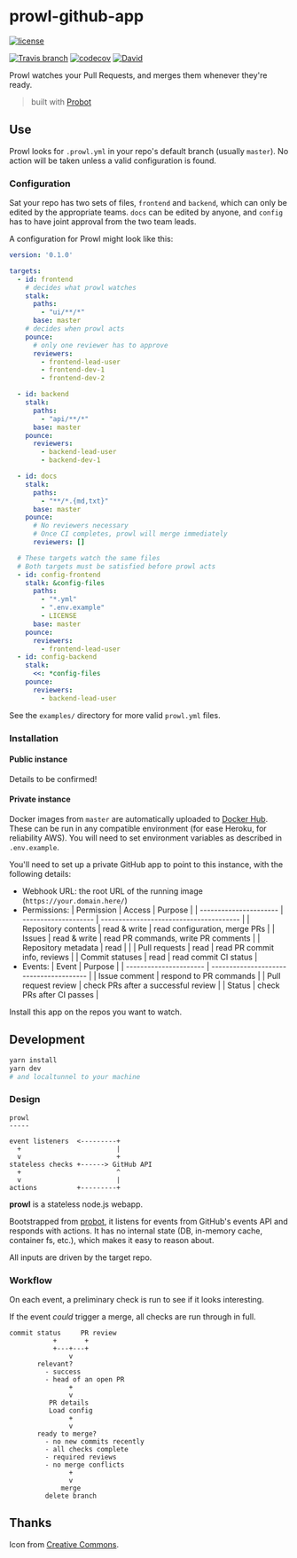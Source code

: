 # prowl-github-app

[![license](https://img.shields.io/github/license/tommilligan/prowl-github-app.svg)]()

[![Travis branch](https://img.shields.io/travis/tommilligan/prowl-github-app/master.svg)](https://travis-ci.org/tommilligan/prowl-github-app)
[![codecov](https://codecov.io/gh/tommilligan/prowl-github-app/branch/master/graph/badge.svg)](https://codecov.io/gh/tommilligan/prowl-github-app)
[![David](https://img.shields.io/david/tommilligan/prowl-github-app.svg)](https://david-dm.org/tommilligan/prowl-github-app)

Prowl watches your Pull Requests, and merges them whenever they're ready.

> built with [Probot](https://github.com/probot/probot)

## Use

Prowl looks for `.prowl.yml` in your repo's default branch (usually `master`). No action will be taken unless a valid configuration is found.

### Configuration

Sat your repo has two sets of files, `frontend` and `backend`, which can only be edited by the appropriate teams. `docs` can be edited by anyone, and `config` has to have joint approval from the two team leads.

A configuration for Prowl might look like this:
```yaml
version: '0.1.0'

targets:
  - id: frontend
    # decides what prowl watches
    stalk:
      paths:
        - "ui/**/*"
      base: master
    # decides when prowl acts
    pounce:
      # only one reviewer has to approve
      reviewers:
        - frontend-lead-user
        - frontend-dev-1
        - frontend-dev-2

  - id: backend
    stalk:
      paths:
        - "api/**/*"
      base: master
    pounce:
      reviewers:
        - backend-lead-user
        - backend-dev-1

  - id: docs
    stalk:
      paths:
        - "**/*.{md,txt}"
      base: master
    pounce:
      # No reviewers necessary
      # Once CI completes, prowl will merge immediately
      reviewers: []

  # These targets watch the same files
  # Both targets must be satisfied before prowl acts
  - id: config-frontend
    stalk: &config-files
      paths:
        - "*.yml"
        - ".env.example"
        - LICENSE
      base: master
    pounce:
      reviewers:
        - frontend-lead-user
  - id: config-backend
    stalk:
      <<: *config-files
    pounce:
      reviewers:
        - backend-lead-user

```

See the `examples/` directory for more valid `prowl.yml` files.

### Installation

#### Public instance

Details to be confirmed!

#### Private instance

Docker images from `master` are automatically uploaded to [Docker Hub](https://hub.docker.com/r/tommilligan/prowl-github-app).
These can be run in any compatible environment (for ease Heroku, for reliability AWS).
You will need to set environment variables as described in `.env.example`.

You'll need to set up a private GitHub app to point to this instance, with the following details:
- Webhook URL: the root URL of the running image (`https://your.domain.here/`)
- Permissions:
| Permission             | Access               | Purpose                                 |
| ---------------------- | -------------------- | --------------------------------------- |
| Repository contents    | read & write         | read configuration, merge PRs           |
| Issues                 | read & write         | read PR commands, write PR comments     |
| Repository metadata    | read                 |                                         |
| Pull requests          | read                 | read PR commit info, reviews            |
| Commit statuses        | read                 | read commit CI status                   |
- Events:
| Event                  | Purpose                                 |
| ---------------------- | --------------------------------------- |
| Issue comment          | respond to PR commands                  |
| Pull request review    | check PRs after a successful review     |
| Status                 | check PRs after CI passes               |

Install this app on the repos you want to watch.


## Development

```sh
yarn install
yarn dev
# and localtunnel to your machine
```

### Design

```
prowl
-----

event listeners  <---------+
  +                        |
  v                        +
stateless checks +------> GitHub API
  +                        ^
  v                        |
actions          +---------+
```

**prowl** is a stateless node.js webapp.

Bootstrapped from [probot](https://github.com/probot/probot), it listens for events from GitHub's events API and responds with actions. It has no internal state (DB, in-memory cache, container fs, etc.), which makes it easy to reason about.

All inputs are driven by the target repo.


### Workflow

On each event, a preliminary check is run to see if it looks interesting.

If the event _could_ trigger a merge, all checks are run through in full.

```
commit status     PR review
           +       +
           +---+---+
               v
       relevant?
         - success
         - head of an open PR
               +
               v
          PR details
          Load config
               +
               v
       ready to merge?
         - no new commits recently
         - all checks complete
         - required reviews
         - no merge conflicts
               +
               v
             merge
         delete branch
```
## Thanks

Icon from [Creative Commons](https://openclipart.org/detail/183951/cats-eye).

